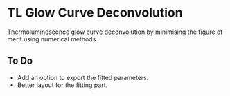 # TL Glow Curve Deconvolution

Thermoluminescence glow curve deconvolution by minimising the figure of merit using numerical methods.

## To Do

- Add an option to export the fitted parameters.
- Better layout for the fitting part.

